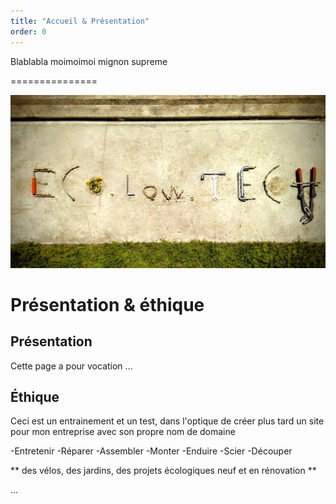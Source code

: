 ```yaml
---
title: "Accueil & Présentation"
order: 0
---
```

Blablabla moimoimoi mignon supreme

===============

![Ecolowtech, nom d'une hypothétique activité assemblée au sol avec des outil et du végétal, mac gyver inside absolute](/images/0076039001628237914.jpg)

# Présentation & éthique

## Présentation

Cette page a pour vocation ...

## Éthique

Ceci est un entrainement et un test,  dans l'optique de créer plus tard un site pour mon entreprise avec son propre nom de domaine

-Entretenir
-Réparer
-Assembler
-Monter
-Enduire
-Scier
-Découper

** des vélos, des jardins, des projets écologiques neuf et en rénovation **

... 